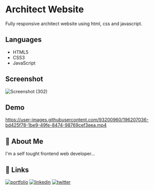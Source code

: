 # Architect Website
Fully responsive architect website using html, css and javascript.

## Languages
- HTML5
- CSS3
- JavaScript

## Screenshot

![Screenshot (302)](https://user-images.githubusercontent.com/93200960/215093326-13249bd8-2956-48cc-b310-dd24bff344f4.png)

## Demo
https://user-images.githubusercontent.com/93200960/196207036-bd425f78-1be9-49fe-8474-98769cef3eea.mp4

## 🚀 About Me
I'm a self tought frontend web developer...

## 🔗 Links
[![portfolio](https://img.shields.io/badge/my_portfolio-000?style=for-the-badge&logo=ko-fi&logoColor=white)](https://portfolio-me-karanchandekar.vercel.app/)
[![linkedin](https://img.shields.io/badge/linkedin-0A66C2?style=for-the-badge&logo=linkedin&logoColor=white)](https://www.linkedin.com/in/karan-chandekar-a87263219/)
[![twitter](https://img.shields.io/badge/twitter-1DA1F2?style=for-the-badge&logo=twitter&logoColor=white)](https://twitter.com/karanchandekar1)
